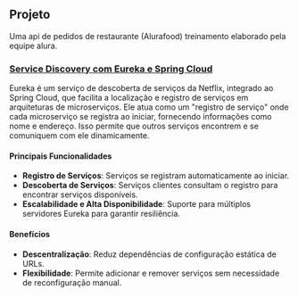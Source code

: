 ## Projeto

Uma api de pedidos de restaurante (Alurafood) treinamento elaborado pela equipe alura. 


### [Service Discovery com Eureka e Spring Cloud](https://docs.spring.io/spring-cloud-netflix/)

Eureka é um serviço de descoberta de serviços da Netflix, integrado ao Spring Cloud, que facilita a localização e registro de serviços em arquiteturas de microserviços. Ele atua como um "registro de serviço" onde cada microserviço se registra ao iniciar, fornecendo informações como nome e endereço. Isso permite que outros serviços encontrem e se comuniquem com ele dinamicamente.

#### Principais Funcionalidades

- **Registro de Serviços**: Serviços se registram automaticamente ao iniciar.
- **Descoberta de Serviços**: Serviços clientes consultam o registro para encontrar serviços disponíveis.
- **Escalabilidade e Alta Disponibilidade**: Suporte para múltiplos servidores Eureka para garantir resiliência.

#### Benefícios

- **Descentralização**: Reduz dependências de configuração estática de URLs.
- **Flexibilidade**: Permite adicionar e remover serviços sem necessidade de reconfiguração manual.<br><br>


